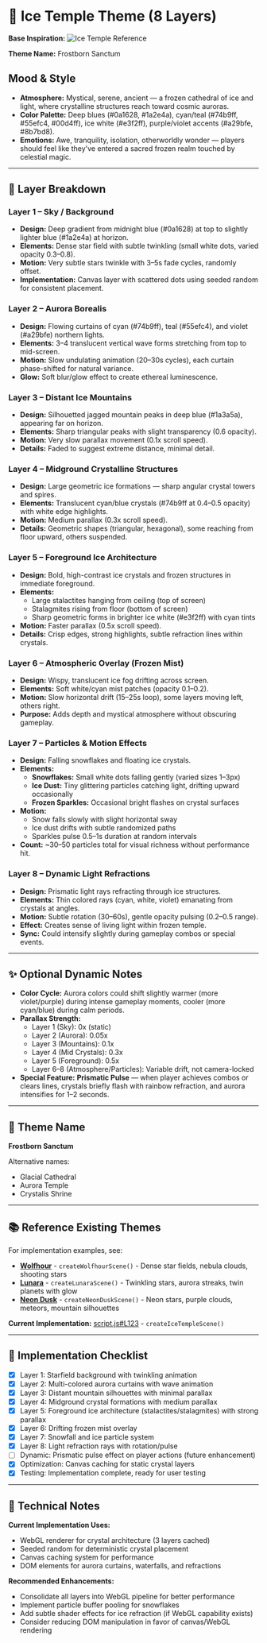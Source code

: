 # 🎨 Ice Temple Theme (8 Layers)

**Base Inspiration:**
![Ice Temple Reference](reference.jpg)

**Theme Name:** Frostborn Sanctum

## Mood & Style

- **Atmosphere:** Mystical, serene, ancient — a frozen cathedral of ice and light, where crystalline structures reach toward cosmic auroras.
- **Color Palette:** Deep blues (#0a1628, #1a2e4a), cyan/teal (#74b9ff, #55efc4, #00d4ff), ice white (#e3f2ff), purple/violet accents (#a29bfe, #8b7bd8).
- **Emotions:** Awe, tranquility, isolation, otherworldly wonder — players should feel like they've entered a sacred frozen realm touched by celestial magic.

---

## 🌌 Layer Breakdown

### Layer 1 – Sky / Background

- **Design:** Deep gradient from midnight blue (#0a1628) at top to slightly lighter blue (#1a2e4a) at horizon.
- **Elements:** Dense star field with subtle twinkling (small white dots, varied opacity 0.3–0.8).
- **Motion:** Very subtle stars twinkle with 3–5s fade cycles, randomly offset.
- **Implementation:** Canvas layer with scattered dots using seeded random for consistent placement.

### Layer 2 – Aurora Borealis

- **Design:** Flowing curtains of cyan (#74b9ff), teal (#55efc4), and violet (#a29bfe) northern lights.
- **Elements:** 3–4 translucent vertical wave forms stretching from top to mid-screen.
- **Motion:** Slow undulating animation (20–30s cycles), each curtain phase-shifted for natural variance.
- **Glow:** Soft blur/glow effect to create ethereal luminescence.

### Layer 3 – Distant Ice Mountains

- **Design:** Silhouetted jagged mountain peaks in deep blue (#1a3a5a), appearing far on horizon.
- **Elements:** Sharp triangular peaks with slight transparency (0.6 opacity).
- **Motion:** Very slow parallax movement (0.1x scroll speed).
- **Details:** Faded to suggest extreme distance, minimal detail.

### Layer 4 – Midground Crystalline Structures

- **Design:** Large geometric ice formations — sharp angular crystal towers and spires.
- **Elements:** Translucent cyan/blue crystals (#74b9ff at 0.4–0.5 opacity) with white edge highlights.
- **Motion:** Medium parallax (0.3x scroll speed).
- **Details:** Geometric shapes (triangular, hexagonal), some reaching from floor upward, others suspended.

### Layer 5 – Foreground Ice Architecture

- **Design:** Bold, high-contrast ice crystals and frozen structures in immediate foreground.
- **Elements:**
  - Large stalactites hanging from ceiling (top of screen)
  - Stalagmites rising from floor (bottom of screen)
  - Sharp geometric forms in brighter ice white (#e3f2ff) with cyan tints
- **Motion:** Faster parallax (0.5x scroll speed).
- **Details:** Crisp edges, strong highlights, subtle refraction lines within crystals.

### Layer 6 – Atmospheric Overlay (Frozen Mist)

- **Design:** Wispy, translucent ice fog drifting across screen.
- **Elements:** Soft white/cyan mist patches (opacity 0.1–0.2).
- **Motion:** Slow horizontal drift (15–25s loop), some layers moving left, others right.
- **Purpose:** Adds depth and mystical atmosphere without obscuring gameplay.

### Layer 7 – Particles & Motion Effects

- **Design:** Falling snowflakes and floating ice crystals.
- **Elements:**
  - **Snowflakes:** Small white dots falling gently (varied sizes 1–3px)
  - **Ice Dust:** Tiny glittering particles catching light, drifting upward occasionally
  - **Frozen Sparkles:** Occasional bright flashes on crystal surfaces
- **Motion:**
  - Snow falls slowly with slight horizontal sway
  - Ice dust drifts with subtle randomized paths
  - Sparkles pulse 0.5–1s duration at random intervals
- **Count:** ~30–50 particles total for visual richness without performance hit.

### Layer 8 – Dynamic Light Refractions

- **Design:** Prismatic light rays refracting through ice structures.
- **Elements:** Thin colored rays (cyan, white, violet) emanating from crystals at angles.
- **Motion:** Subtle rotation (30–60s), gentle opacity pulsing (0.2–0.5 range).
- **Effect:** Creates sense of living light within frozen temple.
- **Sync:** Could intensify slightly during gameplay combos or special events.

---

## ✨ Optional Dynamic Notes

- **Color Cycle:** Aurora colors could shift slightly warmer (more violet/purple) during intense gameplay moments, cooler (more cyan/blue) during calm periods.
- **Parallax Strength:**
  - Layer 1 (Sky): 0x (static)
  - Layer 2 (Aurora): 0.05x
  - Layer 3 (Mountains): 0.1x
  - Layer 4 (Mid Crystals): 0.3x
  - Layer 5 (Foreground): 0.5x
  - Layer 6–8 (Atmosphere/Particles): Variable drift, not camera-locked
- **Special Feature:** **Prismatic Pulse** — when player achieves combos or clears lines, crystals briefly flash with rainbow refraction, and aurora intensifies for 1–2 seconds.

---

## 📛 Theme Name

**Frostborn Sanctum**

Alternative names:
- Glacial Cathedral
- Aurora Temple
- Crystalis Shrine

---

## 📚 Reference Existing Themes

For implementation examples, see:
- **[Wolfhour](../../script.js#L4318)** - `createWolfhourScene()` - Dense star fields, nebula clouds, shooting stars
- **[Lunara](../../script.js#L4571)** - `createLunaraScene()` - Twinkling stars, aurora streaks, twin planets with glow
- **[Neon Dusk](../../script.js#L4924)** - `createNeonDuskScene()` - Neon stars, purple clouds, meteors, mountain silhouettes

**Current Implementation:** [script.js#L123](../../script.js#L123) - `createIceTempleScene()`

---

## 🎯 Implementation Checklist

- [x] Layer 1: Starfield background with twinkling animation
- [x] Layer 2: Multi-colored aurora curtains with wave animation
- [x] Layer 3: Distant mountain silhouettes with minimal parallax
- [x] Layer 4: Midground crystal formations with medium parallax
- [x] Layer 5: Foreground ice architecture (stalactites/stalagmites) with strong parallax
- [x] Layer 6: Drifting frozen mist overlay
- [x] Layer 7: Snowfall and ice particle system
- [x] Layer 8: Light refraction rays with rotation/pulse
- [ ] Dynamic: Prismatic pulse effect on player actions (future enhancement)
- [x] Optimization: Canvas caching for static crystal layers
- [x] Testing: Implementation complete, ready for user testing

---

## 🔧 Technical Notes

**Current Implementation Uses:**
- WebGL renderer for crystal architecture (3 layers cached)
- Seeded random for deterministic crystal placement
- Canvas caching system for performance
- DOM elements for aurora curtains, waterfalls, and refractions

**Recommended Enhancements:**
- Consolidate all layers into WebGL pipeline for better performance
- Implement particle buffer pooling for snowflakes
- Add subtle shader effects for ice refraction (if WebGL capability exists)
- Consider reducing DOM manipulation in favor of canvas/WebGL rendering
